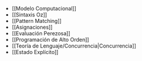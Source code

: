 
- [[Modelo Computacional]]
- [[Sintaxis Oz]]
- [[Pattern Matching]]
- [[Asignaciones]]
- [[Evaluación Perezosa]]
- [[Programación de Alto Orden]]
- [[Teoría de Lenguaje/Concurrencia|Concurrencia]]
- [[Estado Explícito]]
